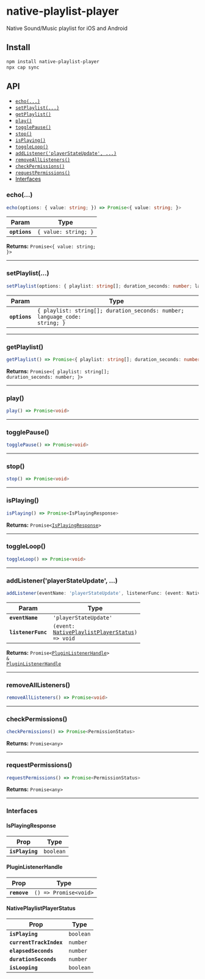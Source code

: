 # native-playlist-player

Native Sound/Music playlist for iOS and Android

## Install

```bash
npm install native-playlist-player
npx cap sync
```

## API

<docgen-index>

* [`echo(...)`](#echo)
* [`setPlaylist(...)`](#setplaylist)
* [`getPlaylist()`](#getplaylist)
* [`play()`](#play)
* [`togglePause()`](#togglepause)
* [`stop()`](#stop)
* [`isPlaying()`](#isplaying)
* [`toggleLoop()`](#toggleloop)
* [`addListener('playerStateUpdate', ...)`](#addlistenerplayerstateupdate-)
* [`removeAllListeners()`](#removealllisteners)
* [`checkPermissions()`](#checkpermissions)
* [`requestPermissions()`](#requestpermissions)
* [Interfaces](#interfaces)

</docgen-index>

<docgen-api>
<!--Update the source file JSDoc comments and rerun docgen to update the docs below-->

### echo(...)

```typescript
echo(options: { value: string; }) => Promise<{ value: string; }>
```

| Param         | Type                            |
| ------------- | ------------------------------- |
| **`options`** | <code>{ value: string; }</code> |

**Returns:** <code>Promise&lt;{ value: string; }&gt;</code>

--------------------


### setPlaylist(...)

```typescript
setPlaylist(options: { playlist: string[]; duration_seconds: number; language_code: string; }) => Promise<void>
```

| Param         | Type                                                                                  |
| ------------- | ------------------------------------------------------------------------------------- |
| **`options`** | <code>{ playlist: string[]; duration_seconds: number; language_code: string; }</code> |

--------------------


### getPlaylist()

```typescript
getPlaylist() => Promise<{ playlist: string[]; duration_seconds: number; }>
```

**Returns:** <code>Promise&lt;{ playlist: string[]; duration_seconds: number; }&gt;</code>

--------------------


### play()

```typescript
play() => Promise<void>
```

--------------------


### togglePause()

```typescript
togglePause() => Promise<void>
```

--------------------


### stop()

```typescript
stop() => Promise<void>
```

--------------------


### isPlaying()

```typescript
isPlaying() => Promise<IsPlayingResponse>
```

**Returns:** <code>Promise&lt;<a href="#isplayingresponse">IsPlayingResponse</a>&gt;</code>

--------------------


### toggleLoop()

```typescript
toggleLoop() => Promise<void>
```

--------------------


### addListener('playerStateUpdate', ...)

```typescript
addListener(eventName: 'playerStateUpdate', listenerFunc: (event: NativePlaylistPlayerStatus) => void) => Promise<PluginListenerHandle> & PluginListenerHandle
```

| Param              | Type                                                                                                  |
| ------------------ | ----------------------------------------------------------------------------------------------------- |
| **`eventName`**    | <code>'playerStateUpdate'</code>                                                                      |
| **`listenerFunc`** | <code>(event: <a href="#nativeplaylistplayerstatus">NativePlaylistPlayerStatus</a>) =&gt; void</code> |

**Returns:** <code>Promise&lt;<a href="#pluginlistenerhandle">PluginListenerHandle</a>&gt; & <a href="#pluginlistenerhandle">PluginListenerHandle</a></code>

--------------------


### removeAllListeners()

```typescript
removeAllListeners() => Promise<void>
```

--------------------


### checkPermissions()

```typescript
checkPermissions() => Promise<PermissionStatus>
```

**Returns:** <code>Promise&lt;any&gt;</code>

--------------------


### requestPermissions()

```typescript
requestPermissions() => Promise<PermissionStatus>
```

**Returns:** <code>Promise&lt;any&gt;</code>

--------------------


### Interfaces


#### IsPlayingResponse

| Prop            | Type                 |
| --------------- | -------------------- |
| **`isPlaying`** | <code>boolean</code> |


#### PluginListenerHandle

| Prop         | Type                                      |
| ------------ | ----------------------------------------- |
| **`remove`** | <code>() =&gt; Promise&lt;void&gt;</code> |


#### NativePlaylistPlayerStatus

| Prop                    | Type                 |
| ----------------------- | -------------------- |
| **`isPlaying`**         | <code>boolean</code> |
| **`currentTrackIndex`** | <code>number</code>  |
| **`elapsedSeconds`**    | <code>number</code>  |
| **`durationSeconds`**   | <code>number</code>  |
| **`isLooping`**         | <code>boolean</code> |

</docgen-api>
